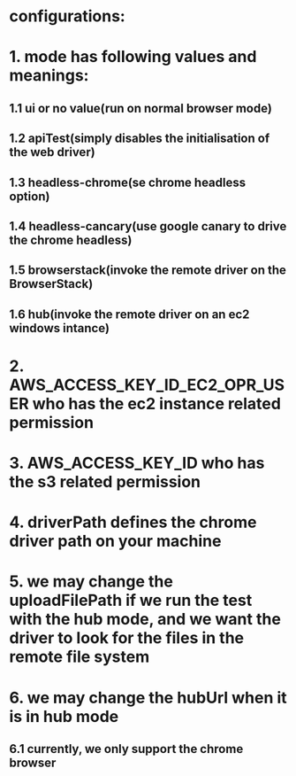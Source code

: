 # configurations:
# 1. mode has following values and meanings:
## 1.1 ui or no value(run on normal browser mode)
## 1.2 apiTest(simply disables the initialisation of the web driver)
## 1.3 headless-chrome(se chrome headless option)
## 1.4 headless-cancary(use google canary to drive the chrome headless)
## 1.5 browserstack(invoke the remote driver on the BrowserStack)
## 1.6 hub(invoke the remote driver on an ec2 windows intance)
#
# 2. AWS_ACCESS_KEY_ID_EC2_OPR_USER who has the ec2 instance related permission
# 3. AWS_ACCESS_KEY_ID who has the s3 related permission
# 4. driverPath defines the chrome driver path on your machine
# 5. we may change the uploadFilePath if we run the test with the hub mode, and we want the driver to look for the files in the remote file system
# 6. we may change the hubUrl when it is in hub mode
## 6.1 currently, we only support the chrome browser